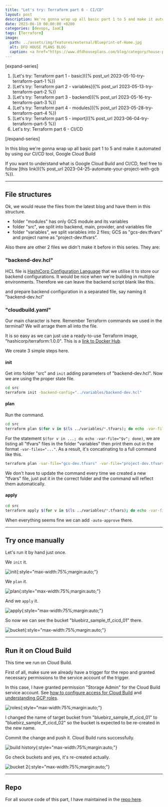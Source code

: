```yaml
---
title: "Let's try: Terraform part 6 - CI/CD"
layout: post
description: We're gonna wrap up all basic part 1 to 5 and make it automated by using our CI/CD tool, Google Cloud Build
date: 2023-06-10 00:00:00 +0200
categories: [devops, IaaC]
tags: [Terraform]
image:
  path: ../assets/img/features/external/Blueprint-of-Home.jpg
  alt: DFD HOUSE PLANS BLOG
  caption: <a href="https://www.dfdhouseplans.com/blog/category/house-plans/">DFD HOUSE PLANS BLOG</a>
---
```


[expand-series]

  1. [Let's try: Terraform part 1 - basic]({% post_url 2023-05-10-try-terraform-part-1 %})
  1. [Let's try: Terraform part 2 - variables]({% post_url 2023-05-13-try-terraform-part-2 %})
  1. [Let's try: Terraform part 3 - backend]({% post_url 2023-05-16-try-terraform-part-3 %})
  1. [Let's try: Terraform part 4 - modules]({% post_url 2023-05-28-try-terraform-part-4 %})
  1. [Let's try: Terraform part 5 - import]({% post_url 2023-06-04-try-terraform-part-5 %})
  1. Let's try: Terraform part 6 - CI/CD

[/expand-series]

In this blog we're gonna wrap up all basic part 1 to 5 and make it automated by using our CI/CD tool, Google Cloud Build

If you want to understand what is Google Cloud Build and CI/CD, feel free to follow [this link]({% post_url 2023-04-25-automate-your-project-with-gcb %}).

---

## File structures

Ok, we would reuse the files from the latest blog and have them in this structure.

<script src="https://gist.github.com/bluebirz/3256d7965890fabc5d4cacc3823e75f9.js?file=tree.md"></script>

- folder "modules" has only GCS module and its variables
- folder "src", we split into backend, main, provider, and variables file
- folder "variables", we split variables into 2 files; GCS as "gcs-dev.tfvars" and project name as "project-dev.tfvars".

Also there are other 2 files we didn't make it before in this series. They are:

### "backend-dev.hcl"

HCL file is [HashiCorp Configuration Language](https://github.com/hashicorp/hcl) that we utilise it to store our backend configurations. It would be nice when we're building in multiple environments. Therefore we can leave the backend script blank like this.

<script src="https://gist.github.com/bluebirz/3256d7965890fabc5d4cacc3823e75f9.js?file=backend.tf"></script>

and prepare backend configuration in a separated file, say naming it "backend-dev.hcl"

<script src="https://gist.github.com/bluebirz/3256d7965890fabc5d4cacc3823e75f9.js?file=backend-dev.hcl"></script>

### "cloudbuild.yaml"

Our main character is here. Remember Terraform commands we used in the terminal? We will arrage them all into the file.

<script src="https://gist.github.com/bluebirz/3256d7965890fabc5d4cacc3823e75f9.js?file=cloudbuild.yaml"></script>

It is so easy as we can just use a ready-to-use Terraform image, "hashicorp/terraform:1.0.0". This is a [link to Docker Hub](https://hub.docker.com/r/hashicorp/terraform).

We create 3 simple steps here.

#### init

Get into folder "src" and `init` adding parameters of "backend-dev.hcl". Now we are using the proper state file.

```sh
cd src
terraform init -backend-config="../variables/backend-dev.hcl"
```

#### plan

Run the command.

```sh
cd src
terraform plan $(for v in $(ls ../variables/*.tfvars); do echo -var-file="$v"; done)
```

For the statement `$(for v in ...; do echo -var-file="$v"; done)`, we are listing all "tfvars" files in the folder "variables" then print them out in the format `-var-files="..."`. As a result, it's concatinating to a full command like this.

```sh
terraform plan -var-file="gcs-dev.tfvars" -var-file="project-dev.tfvars"
```

We don't have to update the command every time we created a new "tfvars" file, just put it in the correct folder and the command will reflect them automatically.

#### apply

```sh
cd src
terraform apply $(for v in $(ls ../variables/*.tfvars); do echo -var-file="$v"; done) -auto-approve
```

When everything seems fine we can add `-auto-approve` there.

---

## Try once manually

Let's run it by hand just once.

We `init` it.

![init](https://bluebirzdotnet.s3.ap-southeast-1.amazonaws.com/terraform/p6/01-init.png){:style="max-width:75%;margin:auto;"}

We `plan` it.

![plan](https://bluebirzdotnet.s3.ap-southeast-1.amazonaws.com/terraform/p6/02-plan.png){:style="max-width:75%;margin:auto;"}

And we `apply` it.

![apply](https://bluebirzdotnet.s3.ap-southeast-1.amazonaws.com/terraform/p6/03-apply.png){:style="max-width:75%;margin:auto;"}

So now we can see the bucket "bluebirz_sample_tf_cicd_01" there.

![bucket](https://bluebirzdotnet.s3.ap-southeast-1.amazonaws.com/terraform/p6/04-result-manual.png){:style="max-width:75%;margin:auto;"}

---

## Run it on Cloud Build

This time we run on Cloud Build.

First of all, make sure we already have a trigger for the repo and granted necessary permissions to the service account of the trigger.

In this case, I have granted permission "Storage Admin" for the Cloud Build service account. See [how to configure access for Cloud Build](https://cloud.google.com/build/docs/securing-builds/configure-access-for-cloud-build-service-account) and [understanding GCP roles](https://cloud.google.com/iam/docs/understanding-roles).

![roles](https://bluebirzdotnet.s3.ap-southeast-1.amazonaws.com/terraform/p6/05-cloudbuild-permission.png){:style="max-width:75%;margin:auto;"}

I changed the name of target bucket from "bluebirz_sample_tf_cicd\_01" to "bluebirz_sample_tf_cicd_02" so the bucket is expected to be re-created in the new name.

Commit the change and push it. Cloud Build runs successfully.

![build history](https://bluebirzdotnet.s3.ap-southeast-1.amazonaws.com/terraform/p6/06-build-complete.png){:style="max-width:75%;margin:auto;"}

Go check buckets and yes, it's re-created actually.

![bucket 2](https://bluebirzdotnet.s3.ap-southeast-1.amazonaws.com/terraform/p6/07-result-gcb.png){:style="max-width:75%;margin:auto;"}

---

## Repo

For all source code of this part, I have maintained in the [repo here](https://github.com/bluebirz/sample-terraform).
